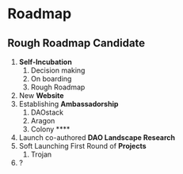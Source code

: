 # Roadmap

## Rough Roadmap Candidate

1. **Self-Incubation**
   1. Decision making
   2. On boarding
   3. Rough Roadmap
2. New **Website**
3. Establishing **Ambassadorship**
   1. DAOstack
   2. Aragon
   3. Colony ****
4. Launch co-authored **DAO Landscape Research**
5. Soft Launching First Round of **Projects**
   1. Trojan
6. ?

